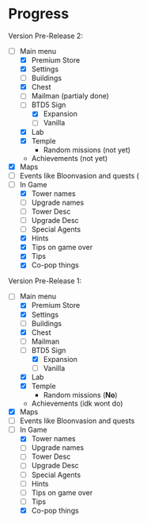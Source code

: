 # Progress
Version Pre-Release 2:
 - [ ] Main menu
   - [x] Premium Store
   - [x] Settings
   - [ ] Buildings
   - [x] Chest
   - [ ] Mailman (partialy done)
   - [ ] BTD5 Sign
     - [x] Expansion
     - [ ] Vanilla
   - [x] Lab
   - [x] Temple
     -  Random missions (not yet)
   - Achievements (not yet)
- [x] Maps
- [ ] Events like Bloonvasion and quests (
- [ ] In Game
  - [x] Tower names
  - [ ] Upgrade names 
  - [ ] Tower Desc 
  - [ ] Upgrade Desc 
  - [ ] Special Agents 
  - [x] Hints
  - [x] Tips on game over
  - [x] Tips
  - [x] Co-pop things

Version Pre-Release 1:
 - [ ] Main menu
   - [x] Premium Store
   - [x] Settings
   - [ ] Buildings
   - [x] Chest
   - [ ] Mailman
   - [ ] BTD5 Sign
     - [x] Expansion
     - [ ] Vanilla
   - [x] Lab
   - [x] Temple
     -  Random missions (**No**)
   - Achievements (idk wont do)
- [x] Maps
- [ ] Events like Bloonvasion and quests
- [ ] In Game
  - [x] Tower names
  - [ ] Upgrade names
  - [ ] Tower Desc
  - [ ] Upgrade Desc
  - [ ] Special Agents
  - [ ] Hints
  - [ ] Tips on game over
  - [ ] Tips
  - [x] Co-pop things
